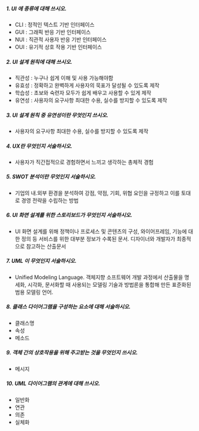 ##### 1. UI 에 종류에 대해 쓰시오.
- CLI : 정적인 텍스트 기반 인터페이스
- GUI : 그래픽 반응 기반 인터페이스
- NUI : 직관적 사용자 반응 기반 인터페이스
- OUI : 유기적 상호 작용 기반 인터페이스
##### 2. UI 설계 원칙에 대해 쓰시오.
- 직관성 : 누구나 쉽게 이해 및 사용 가능해야함
- 유효성 : 정확하고 완벽하게 사용자의 묵표가 달성될 수 있도록 제작
- 학습성 : 초보와 숙련자 모두가 쉽게 배우고 사용할 수 있게 제작
- 유연성 : 사용자의 요구사항 최대한 수용, 실수를 방지할 수 있도록 제작
##### 3. UI 설계 원칙 중 유연성이란 무엇인지 쓰시오.
- 사용자의 요구사항 최대한 수용, 실수를 방지할 수 있도록 제작
##### 4. UX란 무엇인지 서술하시오.
- 사용자가 직간접적으로 경험하면서 느끼고 생각하는 총체적 경험
##### 5. SWOT 분석이란 무엇인지 서술하시오.
- 기업의 내.외부 환경을 분석하여 강점, 약점, 기회, 위협 요인을 규정하고 이를 토대로 경영 전략을 수립하는 방법
##### 6. UI 화면 설계를 위한 스토리보드가 무엇인지 서술하시오.
- UI 화면 설계를 위해 정책이나 프로세스 및 콘텐츠의 구성, 와이어프레임, 기능에 대한 정의 등 서비스를 위한 대부분 정보가 수록된 문서. 디자이너와 개발자가 최종적으로 참고하는 산출문서
##### 7. UML 이 무엇인지 서술하시오.
- Unified Modeling Language. 객체지향 소프트웨어 개발 과정에서 산출물을 명세화, 시각화, 문서화할 때 사용되는 모델링 기술과 방법론을 통합해 만든 표준화된 범용 모델링 언어.
##### 8. 클래스 다이어그램을 구성하는 요소에 대해 서술하시오.
- 클래스명
- 속성
- 메소드
##### 9. 객체 간의 상호작용을 위해 주고받는 것을 무엇인지 쓰시오.
- 메시지
##### 10. UML 다이어그램의 관계에 대해 쓰시오.
- 일반화
- 연관
- 의존
- 실체화
